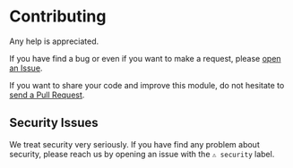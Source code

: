 # Contributing

Any help is appreciated.

If you have find a bug or even if you want to make a request, please [open an Issue](https://github.com/pagaio-lab/magento1/issues).

If you want to share your code and improve this module, do not hesitate to [send a Pull Request](https://github.com/pagaio-lab/magento1/pulls).

## Security Issues

We treat security very seriously. If you have find any problem about security, please reach us by opening an issue with the `⚠️ security` label.

